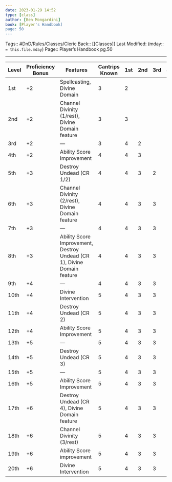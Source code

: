 ```yaml
---
date: 2023-01-29 14:52
type: [class]
author: [Ben Mongardini]
book: [Player's Handbook]
page: 50
---
```

Tags:: #DnD/Rules/Classes/Cleric 
Back:: [[Classes]]
Last Modified: (mday:: `= this.file.mday`)
Page:: Player’s Handbook pg.50

---

| Level | Proficiency Bonus | Features                                                                | Cantrips Known | 1st | 2nd | 3rd | 4th | 5th | 6th | 7th | 8th | 9th |
| ----- | ----------------- | ----------------------------------------------------------------------- | -------------- | --- | --- | --- | --- | --- | --- | --- | --- | --- |
| 1st   | +2                | Spellcasting, Divine Domain                                             | 3              | 2   |     |     |     |     |     |     |     |     |
| 2nd   | +2                | Channel Divinity (1/rest), Divine Domain feature                        | 3              | 3   |     |     |     |     |     |     |     |     |
| 3rd   | +2                | —                                                                       | 3              | 4   | 2   |     |     |     |     |     |     |     |
| 4th   | +2                | Ability Score Improvement                                               | 4              | 4   | 3   |     |     |     |     |     |     |     |
| 5th   | +3                | Destroy Undead (CR 1/2)                                                 | 4              | 4   | 3   | 2   |     |     |     |     |     |     |
| 6th   | +3                | Channel Divinity (2/rest), Divine Domain feature                        | 4              | 4   | 3   | 3   |     |     |     |     |     |     |
| 7th   | +3                | —                                                                       | 4              | 4   | 3   | 3   | 1   |     |     |     |     |     |
| 8th   | +3                | Ability Score Improvement, Destroy Undead (CR 1), Divine Domain feature | 4              | 4   | 3   | 3   | 2   |     |     |     |     |     |
| 9th   | +4                | —                                                                       | 4              | 4   | 3   | 3   | 3   | 1   |     |     |     |     |
| 10th  | +4                | Divine Intervention                                                     | 5              | 4   | 3   | 3   | 3   | 2   |     |     |     |     |
| 11th  | +4                | Destroy Undead (CR 2)                                                   | 5              | 4   | 3   | 3   | 3   | 2   | 1   |     |     |     |
| 12th  | +4                | Ability Score Improvement                                               | 5              | 4   | 3   | 3   | 3   | 2   | 1   |     |     |     |
| 13th  | +5                | —                                                                       | 5              | 4   | 3   | 3   | 3   | 2   | 1   | 1   |     |     |
| 14th  | +5                | Destroy Undead (CR 3)                                                   | 5              | 4   | 3   | 3   | 3   | 2   | 1   | 1   |     |     |
| 15th  | +5                | —                                                                       | 5              | 4   | 3   | 3   | 3   | 2   | 1   | 1   | 1   |     |
| 16th  | +5                | Ability Score Improvement                                               | 5              | 4   | 3   | 3   | 3   | 2   | 1   | 1   | 1   |     |
| 17th  | +6                | Destroy Undead (CR 4), Divine Domain feature                            | 5              | 4   | 3   | 3   | 3   | 2   | 1   | 1   | 1   | 1   |
| 18th  | +6                | Channel Divinity (3/rest)                                               | 5              | 4   | 3   | 3   | 3   | 3   | 1   | 1   | 1   | 1   |
| 19th  | +6                | Ability Score improvement                                               | 5              | 4   | 3   | 3   | 3   | 3   | 2   | 1   | 1   | 1   |
| 20th  | +6                | Divine Intervention                                                     | 5              | 4   | 3   | 3   | 3   | 3   | 2   | 2   | 1   | 1   |

